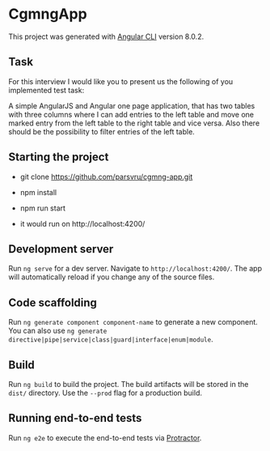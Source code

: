 # CgmngApp

This project was generated with [Angular CLI](https://github.com/angular/angular-cli) version 8.0.2.

## Task

For this interview I would like you to present us the following of you implemented test task:

A simple AngularJS and Angular one page application, that has two tables with three columns where I can add entries to the left table and move one marked entry from the left table to the right table and vice versa. Also there should be the possibility to filter entries of the left table.

## Starting the project

- git clone https://github.com/parsvru/cgmng-app.git

- npm install

- npm run start

- it would run on http://localhost:4200/


## Development server

Run `ng serve` for a dev server. Navigate to `http://localhost:4200/`. The app will automatically reload if you change any of the source files.

## Code scaffolding

Run `ng generate component component-name` to generate a new component. You can also use `ng generate directive|pipe|service|class|guard|interface|enum|module`.

## Build

Run `ng build` to build the project. The build artifacts will be stored in the `dist/` directory. Use the `--prod` flag for a production build.

## Running end-to-end tests

Run `ng e2e` to execute the end-to-end tests via [Protractor](http://www.protractortest.org/).


